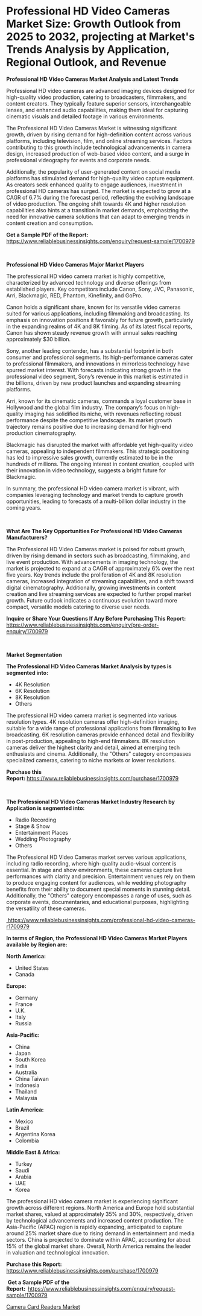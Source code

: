 <p><h1>Professional HD Video Cameras Market Size: Growth Outlook from 2025 to 2032, projecting at Market's Trends Analysis by Application, Regional Outlook, and Revenue</h1></p><p><strong>Professional HD Video Cameras Market Analysis and Latest Trends</strong></p>
<p><p>Professional HD video cameras are advanced imaging devices designed for high-quality video production, catering to broadcasters, filmmakers, and content creators. They typically feature superior sensors, interchangeable lenses, and enhanced audio capabilities, making them ideal for capturing cinematic visuals and detailed footage in various environments.</p><p>The Professional HD Video Cameras Market is witnessing significant growth, driven by rising demand for high-definition content across various platforms, including television, film, and online streaming services. Factors contributing to this growth include technological advancements in camera design, increased production of web-based video content, and a surge in professional videography for events and corporate needs.</p><p>Additionally, the popularity of user-generated content on social media platforms has stimulated demand for high-quality video capture equipment. As creators seek enhanced quality to engage audiences, investment in professional HD cameras has surged. The market is expected to grow at a CAGR of 6.7% during the forecast period, reflecting the evolving landscape of video production. The ongoing shift towards 4K and higher resolution capabilities also hints at a transition in market demands, emphasizing the need for innovative camera solutions that can adapt to emerging trends in content creation and consumption.</p></p>
<p><strong>Get a Sample PDF of the Report:&nbsp;</strong> <a href="https://www.reliablebusinessinsights.com/enquiry/request-sample/1700979?utm_campaign=2242&utm_medium=2&utm_source=Github&utm_content=ia&utm_term=06042025&utm_id=professional-hd-video-cameras">https://www.reliablebusinessinsights.com/enquiry/request-sample/1700979</a></p>
<p>&nbsp;</p>
<p><strong>Professional HD Video Cameras Major Market Players</strong></p>
<p><p>The professional HD video camera market is highly competitive, characterized by advanced technology and diverse offerings from established players. Key competitors include Canon, Sony, JVC, Panasonic, Arri, Blackmagic, RED, Phantom, Kinefinity, and GoPro.</p><p>Canon holds a significant share, known for its versatile video cameras suited for various applications, including filmmaking and broadcasting. Its emphasis on innovation positions it favorably for future growth, particularly in the expanding realms of 4K and 8K filming. As of its latest fiscal reports, Canon has shown steady revenue growth with annual sales reaching approximately $30 billion.</p><p>Sony, another leading contender, has a substantial footprint in both consumer and professional segments. Its high-performance cameras cater to professional filmmakers, and innovations in mirrorless technology have spurred market interest. With forecasts indicating strong growth in the professional video segment, Sony’s revenue in this market is estimated in the billions, driven by new product launches and expanding streaming platforms.</p><p>Arri, known for its cinematic cameras, commands a loyal customer base in Hollywood and the global film industry. The company’s focus on high-quality imaging has solidified its niche, with revenues reflecting robust performance despite the competitive landscape. Its market growth trajectory remains positive due to increasing demand for high-end production cinematography.</p><p>Blackmagic has disrupted the market with affordable yet high-quality video cameras, appealing to independent filmmakers. This strategic positioning has led to impressive sales growth, currently estimated to be in the hundreds of millions. The ongoing interest in content creation, coupled with their innovation in video technology, suggests a bright future for Blackmagic.</p><p>In summary, the professional HD video camera market is vibrant, with companies leveraging technology and market trends to capture growth opportunities, leading to forecasts of a multi-billion dollar industry in the coming years.</p></p>
<p>&nbsp;</p>
<p><strong>What Are The Key Opportunities For Professional HD Video Cameras Manufacturers?</strong></p>
<p><p>The Professional HD Video Cameras market is poised for robust growth, driven by rising demand in sectors such as broadcasting, filmmaking, and live event production. With advancements in imaging technology, the market is projected to expand at a CAGR of approximately 6% over the next five years. Key trends include the proliferation of 4K and 8K resolution cameras, increased integration of streaming capabilities, and a shift toward digital cinematography. Additionally, growing investments in content creation and live streaming services are expected to further propel market growth. Future outlook indicates a continuous evolution toward more compact, versatile models catering to diverse user needs.</p></p>
<p><strong>Inquire or Share Your Questions If Any Before Purchasing This Report:</strong> <a href="https://www.reliablebusinessinsights.com/enquiry/pre-order-enquiry/1700979?utm_campaign=2242&utm_medium=2&utm_source=Github&utm_content=ia&utm_term=06042025&utm_id=professional-hd-video-cameras">https://www.reliablebusinessinsights.com/enquiry/pre-order-enquiry/1700979</a></p>
<p>&nbsp;</p>
<p><strong>Market Segmentation</strong></p>
<p><strong>The Professional HD Video Cameras Market Analysis by types is segmented into:</strong></p>
<p><ul><li>4K Resolution</li><li>6K Resolution</li><li>8K Resolution</li><li>Others</li></ul></p>
<p><p>The professional HD video camera market is segmented into various resolution types. 4K resolution cameras offer high-definition imaging, suitable for a wide range of professional applications from filmmaking to live broadcasting. 6K resolution cameras provide enhanced detail and flexibility in post-production, appealing to high-end filmmakers. 8K resolution cameras deliver the highest clarity and detail, aimed at emerging tech enthusiasts and cinema. Additionally, the "Others" category encompasses specialized cameras, catering to niche markets or lower resolutions.</p></p>
<p><strong>Purchase this Report:&nbsp;</strong><a href="https://www.reliablebusinessinsights.com/purchase/1700979?utm_campaign=2242&utm_medium=2&utm_source=Github&utm_content=ia&utm_term=06042025&utm_id=professional-hd-video-cameras">https://www.reliablebusinessinsights.com/purchase/1700979</a></p>
<p>&nbsp;</p>
<p><strong>The Professional HD Video Cameras Market Industry Research by Application is segmented into:</strong></p>
<p><ul><li>Radio Recording</li><li>Stage & Show</li><li>Entertainment Places</li><li>Wedding Photography</li><li>Others</li></ul></p>
<p><p>The Professional HD Video Cameras market serves various applications, including radio recording, where high-quality audio-visual content is essential. In stage and show environments, these cameras capture live performances with clarity and precision. Entertainment venues rely on them to produce engaging content for audiences, while wedding photography benefits from their ability to document special moments in stunning detail. Additionally, the "Others" category encompasses a range of uses, such as corporate events, documentaries, and educational purposes, highlighting the versatility of these cameras.</p></p>
<p><a href="https://www.reliablebusinessinsights.com/professional-hd-video-cameras-r1700979?utm_campaign=2242&utm_medium=2&utm_source=Github&utm_content=ia&utm_term=06042025&utm_id=professional-hd-video-cameras">&nbsp;https://www.reliablebusinessinsights.com/professional-hd-video-cameras-r1700979</a></p>
<p><strong>In terms of Region, the Professional HD Video Cameras Market Players available by Region are:</strong></p>
<p>
    <p> <strong> North America: </strong>
        <ul>
            <li>United States</li>
            <li>Canada</li>
        </ul>
        </p> 
    <p> <strong> Europe: </strong>
        <ul>
            <li>Germany</li>
            <li>France</li>
            <li>U.K.</li>
            <li>Italy</li>
            <li>Russia</li>
        </ul>
        </p> 
    <p> <strong> Asia-Pacific: </strong>
        <ul>
            <li>China</li>
            <li>Japan</li>
            <li>South Korea</li>
            <li>India</li>
            <li>Australia</li>
            <li>China Taiwan</li>
            <li>Indonesia</li>
            <li>Thailand</li>
            <li>Malaysia</li>
        </ul>
        </p> 
    <p> <strong> Latin America: </strong>
        <ul>
            <li>Mexico</li>
            <li>Brazil</li>
            <li>Argentina Korea</li>
            <li>Colombia</li>
        </ul>
        </p> 
    <p> <strong> Middle East & Africa: </strong>
        <ul>
            <li>Turkey</li>
            <li>Saudi</li>
            <li>Arabia</li>
            <li>UAE</li>
            <li>Korea</li>
        </ul>
    </p>
    </p>
<p><p>The professional HD video camera market is experiencing significant growth across different regions. North America and Europe hold substantial market shares, valued at approximately 35% and 30%, respectively, driven by technological advancements and increased content production. The Asia-Pacific (APAC) region is rapidly expanding, anticipated to capture around 25% market share due to rising demand in entertainment and media sectors. China is projected to dominate within APAC, accounting for about 15% of the global market share. Overall, North America remains the leader in valuation and technological innovation.</p></p>
<p><strong>Purchase this Report: </strong><a href="https://www.reliablebusinessinsights.com/purchase/1700979?utm_campaign=2242&utm_medium=2&utm_source=Github&utm_content=ia&utm_term=06042025&utm_id=professional-hd-video-cameras">https://www.reliablebusinessinsights.com/purchase/1700979</a></p>
<p>&nbsp;<strong>Get a Sample PDF of the Report:&nbsp;&nbsp;</strong><a href="https://www.reliablebusinessinsights.com/enquiry/request-sample/1700979?utm_campaign=2242&utm_medium=2&utm_source=Github&utm_content=ia&utm_term=06042025&utm_id=professional-hd-video-cameras">https://www.reliablebusinessinsights.com/enquiry/request-sample/1700979</a></p>
<p><strong></strong></p>
<p><p><a href="https://github.com/rosamariarocque98/Market-Research-Report-List-1/blob/main/camera-card-readers-market.md?utm_campaign=2242&utm_medium=2&utm_source=Github&utm_content=ia&utm_term=06042025&utm_id=professional-hd-video-cameras">Camera Card Readers Market</a></p></p>